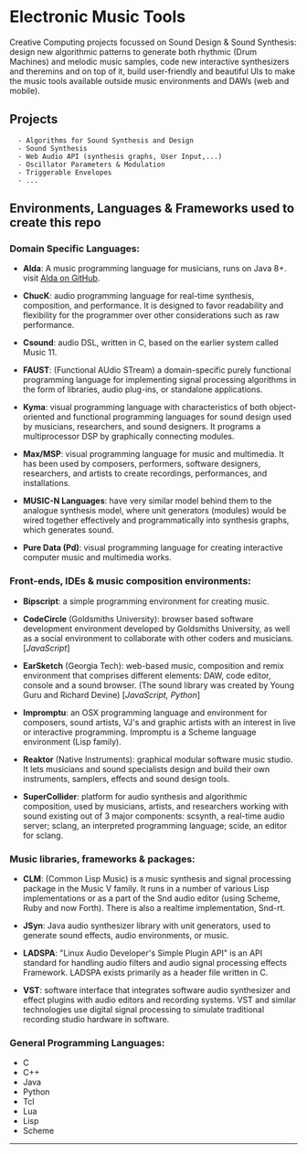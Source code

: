 # Electronic Music Tools

Creative Computing projects focussed on Sound Design & Sound Synthesis: design new algorithmic patterns to generate both rhythmic (Drum Machines) and melodic music samples, code new interactive synthesizers and theremins and on top of it, build user-friendly and beautiful UIs to make the music tools available outside music environments and DAWs (web and mobile).

      
 ## Projects

      - Algorithms for Sound Synthesis and Design 
      - Sound Synthesis
      - Web Audio API (synthesis graphs, User Input,...)
      - Oscillator Parameters & Modulation
      - Triggerable Envelopes
      - ...
      


## Environments, Languages & Frameworks used to create this repo


### Domain Specific Languages:

- __Alda__: A music programming language for musicians, runs on Java 8+.
visit [Alda on GitHub](https://github.com/alda-lang/alda).

- __ChucK__: audio programming language for real-time synthesis, composition, and performance. It is designed to favor readability and flexibility for the programmer over other considerations such as raw performance.

- __Csound__: audio DSL, written in C, based on the earlier system called Music 11.

- __FAUST__: (Functional AUdio STream) a domain-specific purely functional programming language for implementing signal processing algorithms in the form of libraries, audio plug-ins, or standalone applications.

- __Kyma__: visual programming language with characteristics of both object-oriented and functional programming languages for sound design used by musicians, researchers, and sound designers. It programs a multiprocessor DSP by graphically connecting modules.

- __Max/MSP__: visual programming language for music and multimedia. It has been used by composers, performers, software designers, researchers, and artists to create recordings, performances, and installations.

- __MUSIC-N Languages__: have very similar model behind them to the analogue synthesis model, where unit generators (modules) would be wired together effectively and programmatically into synthesis graphs, which generates sound.

- __Pure Data (Pd)__: visual programming language for creating interactive computer music and multimedia works. 


### Front-ends, IDEs & music composition environments:

- __Bipscript__: a simple programming environment for creating music.

- __CodeCircle__ (Goldsmiths University): browser based software development environment developed by Goldsmiths University, as well as a social environment to collaborate with other coders and musicians.  
                  \[*JavaScript*]  
               
- __EarSketch__  (Georgia Tech): web-based music, composition and remix environment that comprises different elements: DAW, code editor, console and a sound browser.
(The sound library was created by Young Guru and Richard Devine)
                  \[*JavaScript, Python*]
   
- __Impromptu__: an OSX programming language and environment for composers, sound artists, VJ's and graphic artists with an interest in live or interactive programming. Impromptu is a Scheme language environment (Lisp family).

- __Reaktor__ (Native Instruments): graphical modular software music studio. It lets musicians and sound specialists design and build their own instruments, samplers, effects and sound design tools.

- __SuperCollider__: platform for audio synthesis and algorithmic composition, used by musicians, artists, and researchers working with sound existing out of 3 major components: scsynth, a real-time audio server; sclang, an interpreted programming language; scide, an editor for sclang.
                  

###  Music libraries, frameworks & packages:

- __CLM__: (Common Lisp Music) is a music synthesis and signal processing package in the Music V family. It runs in a number of various Lisp implementations or as a part of the Snd audio editor (using Scheme, Ruby and now Forth). There is also a realtime implementation, Snd-rt.

- __JSyn__: Java audio synthesizer library with unit generators, used to generate sound effects, audio environments, or music.

- __LADSPA__: "Linux Audio Developer's Simple Plugin API" is an API standard for handling audio filters and audio signal processing effects Framework. LADSPA exists primarily as a header file written in C.

- __VST__: software interface that integrates software audio synthesizer and effect plugins with audio editors and recording systems. VST and similar technologies use digital signal processing to simulate traditional recording studio hardware in software. 


### General Programming Languages:

- C
- C++
- Java
- Python
- Tcl
- Lua
- Lisp
- Scheme
-----------------
